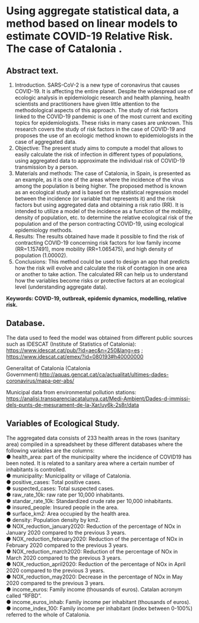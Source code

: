# Using aggregate statistical data, a method based on linear models to estimate COVID-19 Relative Risk. The case of Catalonia .
## Abstract text.

1. Introduction. SARS-CoV-2 is a new type of coronavirus that causes COVID-19. It is affecting the entire planet. Despite the widespread use of ecologic analysis in epidemiologic research and health planning, health scientists and practitioners have given little attention to the methodological aspects of this approach. The study of risk factors linked to the COVID-19 pandemic is one of the most current and exciting topics for epidemiologists. These risks in many cases are unknown. This research covers the study of risk factors in the case of COVID-19 and proposes the use of an ecologic method known to epidemiologists in the case of aggregated data. 
2. Objective: The present study aims to compute a model that allows to easily calculate the risk of infection in different types of populations, using aggregated data to approximate the individual risk of COVID-19 transmission by a person. 
3. Materials and methods: The case of Catalonia, in Spain, is presented as an example, as it is one of the areas where the incidence of the virus among the population is being higher. The proposed method is known as an ecological study and is based on the statistical regression model between the incidence (or variable that represents it) and the risk factors but using aggregated data and obtaining a risk ratio (RR). It is intended to utilize a model of the incidence as a function of the mobility, density of population, etc. to determine the relative ecological risk of the population and of the person contracting COVID-19, using ecological epidemiology methods. 
4. Results: The results obtained have made it possible to find the risk of contracting COVID-19 concerning risk factors for low family income (RR=1.157491), more mobility (RR=1.065475), and high density of population (1.00002). 
5. Conclusions: This method could be used to design an app that predicts how the risk will evolve and calculate the risk of contagion in one area or another to take action. The calculated RR can help us to understand how the variables become risks or protective factors at an ecological level (understanding aggregate data).

**Keywords: COVID-19, outbreak, epidemic dynamics, modelling, relative risk.**

## Database. 
The data used to feed the model was obtained from different public sources such as IDESCAT (Institute of Statistics of Catalonia): 
https://www.idescat.cat/pub/?id=aec&n=250&lang=es ; https://www.idescat.cat/emex/?id=080193#h40000000

Generalitat of Catalonia (Catalonia Government):http://aquas.gencat.cat/ca/actualitat/ultimes-dades-coronavirus/mapa-per-abs/

Municipal data from environmental pollution stations: https://analisi.transparenciacatalunya.cat/Medi-Ambient/Dades-d-immissi-dels-punts-de-mesurament-de-la-Xar/uy6k-2s8r/data

## Variables of Ecological Study.
The aggregated data consists of 233 health areas in the rows (sanitary area) compiled in a spreadsheet by these different databases where the following variables are the columns:<br> 
●	health_area: part of the municipality where the incidence of COVID19 has been noted. It is related to a sanitary area where a certain number of inhabitants is controlled.<br>
●	municipality: Municipality or village of Catalonia.<br>
●	positive_cases: Total positive cases.<br>
●	suspected_cases: Total suspected cases.<br>
●	raw_rate_10k: raw rate per 10,000 inhabitants.<br>
●	standar_rate_10k: Standardized crude rate per 10,000 inhabitants.<br>
●	insured_people: Insured people in the area.<br>
●	surface_km2: Area occupied by the health area.<br>
●	density: Population density by km2.<br>
●	NOX_reduction_january2020: Reduction of the percentage of NOx in January 2020 compared to the previous 3 years.<br>
●	NOX_reduction_february2020: Reduction of the percentage of NOx in February 2020 compared to the previous 3 years.<br>
●	NOX_reduction_march2020: Reduction of the percentage of NOx in March 2020 compared to the previous 3 years.<br>
●	NOX_reduction_april2020: Reduction of the percentage of NOx in April 2020 compared to the previous 3 years.<br>
●	NOX_reduction_may2020: Decrease in the percentage of NOx in May 2020 compared to the previous 3 years.<br>
●	income_euros: Family income (thousands of euros). Catalan acronym called “RFBD”.<br>
●	income_euros_inhab: Family income per inhabitant (thousands of euros).<br>
●	income_index_100: Family income per inhabitant (index between 0-100%) referred to the whole of Catalonia.<br>

